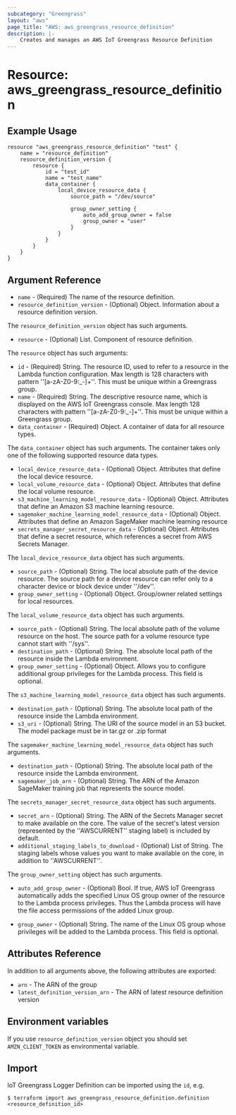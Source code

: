 ```yaml
---
subcategory: "Greengrass"
layout: "aws"
page_title: "AWS: aws_greengrass_resource_definition"
description: |-
    Creates and manages an AWS IoT Greengrass Resource Definition
---
```


# Resource: aws_greengrass_resource_definition

## Example Usage

```hcl
resource "aws_greengrass_resource_definition" "test" {
	name = "resource_definition"
	resource_definition_version {
		resource {
			id = "test_id"
			name = "test_name"
			data_container {
				local_device_resource_data {
					source_path = "/dev/source"

					group_owner_setting {
						auto_add_group_owner = false
						group_owner = "user"
					}
				}
			}
		}
	}
}
```

## Argument Reference
* `name` - (Required) The name of the resource definition.
* `resource_definition_version` - (Optional) Object. Information about a resource definition version.

The `resource_definition_version` object has such arguments.
* `resource` - (Optional) List. Component of resource definition.

The `resource` object has such arguments:
* `id` - (Required) String. The resource ID, used to refer to a resource in the Lambda function configuration. Max length is 128 characters with pattern ''[a-zA-Z0-9:_-]+''. This must be unique within a Greengrass group.
* `name` - (Required) String. The descriptive resource name, which is displayed on the AWS IoT Greengrass console. Max length 128 characters with pattern ''[a-zA-Z0-9:_-]+''. This must be unique within a Greengrass group.
* `data_container` - (Required) Object. A container of data for all resource types.

The `data_container` object has such arguments. The container takes only one of the following supported resource data types.
* `local_device_resource_data` - (Optional) Object. Attributes that define the local device resource.
* `local_volume_resource_data` - (Optional) Object. Attributes that define the local volume resource.
* `s3_machine_learning_model_resource_data` - (Optional) Object. Attributes that define an Amazon S3 machine learning resource.
* `sagemaker_machine_learning_model_resource_data` - (Optional) Object. Attributes that define an Amazon SageMaker machine learning resource
* `secrets_manager_secret_resource_data` - (Optional) Object. Attributes that define a secret resource, which references a secret from AWS Secrets Manager.

The `local_device_resource_data` object has such arguments.
* `source_path` - (Optional) String. The local absolute path of the device resource. The source path for a device resource can refer only to a character device or block device under ''/dev''.
* `group_owner_setting` - (Optional) Object. Group/owner related settings for local resources. 

The `local_volume_resource_data` object has such arguments.
* `source_path` - (Optional) String.  The local absolute path of the volume resource on the host. The source path for a volume resource type cannot start with ''/sys''.
* `destination_path` - (Optional) String. The absolute local path of the resource inside the Lambda environment.
* `group_owner_setting` - (Optional) Object. Allows you to configure additional group privileges for the Lambda process. This field is optional.

The `s3_machine_learning_model_resource_data` object has such arguments.
* `destination_path` - (Optional) String. The absolute local path of the resource inside the Lambda environment.
* `s3_uri` - (Optional) String. The URI of the source model in an S3 bucket. The model package must be in tar.gz or .zip format

The `sagemaker_machine_learning_model_resource_data` object has such arguments.
* `destination_path` - (Optional) String. The absolute local path of the resource inside the Lambda environment.
* `sagemaker_job_arn` - (Optional) String. The ARN of the Amazon SageMaker training job that represents the source model.

The `secrets_manager_secret_resource_data` object has such arguments.
* `secret_arn` - (Optional) String. The ARN of the Secrets Manager secret to make available on the core. The value of the secret's latest version (represented by the ''AWSCURRENT'' staging label) is included by default.
* `additional_staging_labels_to_download` - (Optional) List of String. The staging labels whose values you want to make available on the core, in addition to ''AWSCURRENT''.

The `group_owner_setting` object has such arguments.
* `auto_add_group_owner` - (Optional) Bool. If true, AWS IoT Greengrass automatically adds the specified Linux OS group owner of the resource to the Lambda process privileges. Thus the Lambda process will have the file access permissions of the added Linux group.

* `group_owner` - (Optional) String. The name of the Linux OS group whose privileges will be added to the Lambda process. This field is optional.

## Attributes Reference
In addition to all arguments above, the following attributes are exported:
* `arn` - The ARN of the group
* `latest_definition_version_arn` - The ARN of latest resource definition version

## Environment variables
If you use `resource_definition_version` object you should set `AMZN_CLIENT_TOKEN` as environmental variable.

## Import
IoT Greengrass Logger Definition can be imported using the `id`, e.g.
```
$ terraform import aws_greengrass_resource_definition.definition <resource_definition_id>
``` 